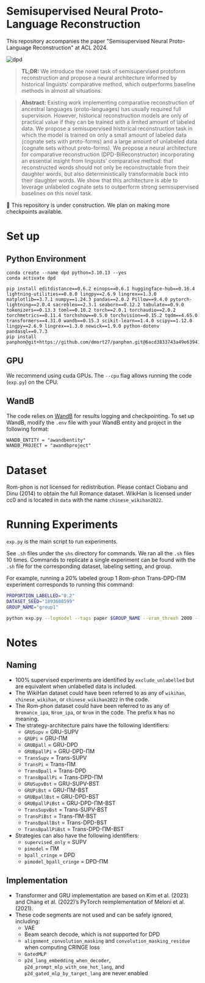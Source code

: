 # Semisupervised Neural Proto-Language Reconstruction

This repository accompanies the paper "Semisupervised Neural Proto-Language Reconstruction" at ACL 2024.

![dpd](https://github.com/cmu-llab/dpd/assets/38693485/bfe5967d-03d4-423d-b4b8-d441c56f2d9f)

> **TL;DR:** We introduce the novel task of semisupervised protoform reconstruction and propose a neural architecture informed by historical linguists' comparative method, which outperforms baseline methods in almost all situations.

> **Abstract:** Existing work implementing comparative reconstruction of ancestral languages (proto-languages) has usually required full supervision. However, historical reconstruction models are only of practical value if they can be trained with a limited amount of labeled data. We propose a semisupervised historical reconstruction task in which the model is trained on only a small amount of labeled data (cognate sets with proto-forms) and a large amount of unlabeled data (cognate sets without proto-forms). We propose a neural architecture for comparative reconstruction (DPD-BiReconstructor) incorporating an essential insight from linguists' comparative method: that reconstructed words should not only be reconstructable from their daughter words, but also deterministically transformable back into their daughter words. We show that this architecture is able to leverage unlabeled cognate sets to outperform strong semisupervised baselines on this novel task.

🚧 This repository is under construction. We plan on making more checkpoints available.

# Set up

## Python Environment

```
conda create --name dpd python=3.10.13 --yes
conda activate dpd

pip install editdistance==0.6.2 einops==0.6.1 huggingface-hub==0.16.4 lightning-utilities==0.8.0 lingpy==2.6.9 lingrex==1.3.0 matplotlib==3.7.1 numpy==1.24.3 pandas==2.0.2 Pillow==9.4.0 pytorch-lightning==2.0.4 sacrebleu==2.3.1 seaborn==0.12.2 tabulate==0.9.0 tokenizers==0.13.3 toml==0.10.2 torch==2.0.1 torchaudio==2.0.2 torchmetrics==0.11.4 torchshow==0.5.0 torchvision==0.15.2 tqdm==4.65.0 transformers==4.31.0 wandb==0.15.3 scikit-learn==1.4.0 scipy==1.12.0 lingpy==2.6.9 lingrex==1.3.0 newick==1.9.0 python-dotenv pandasql==0.7.3
pip install panphon@git+https://github.com/dmort27/panphon.git@6acd3833743a49e63941a0b740ee69eae1dafc1c
```

## GPU

We recommend using cuda GPUs. The `--cpu` flag allows running the code (`exp.py`) on the CPU.

## WandB

The code relies on [WandB](https://wandb.ai/) for results logging and checkpointing. To set up WandB, modify the `.env` file with your WandB entity and project in the following format:

```txt
WANDB_ENTITY = "awandbentity"
WANDB_PROJECT = "awandbproject"
```

# Dataset

Rom-phon is not licensed for redistribution. Please contact Ciobanu and Dinu (2014) to obtain the full Romance dataset. WikiHan is licensed under cc0 and is located in `data` with the name `chinese_wikihan2022`.

# Running Experiments

`exp.py` is the main script to run experiments. 

See `.sh` files under the `shs` directory for commands. We ran all the `.sh` files 10 times. Commands to replicate a single experiment can be found with the `.sh` file for the corresponding dataset, labeling setting, and group.

For example, running a 20% labeled group 1 Rom-phon Trans-DPD-ΠM experiment corresponds to running this command:

```sh
PROPORTION_LABELLED="0.2"
DATASET_SEED="1893608599"
GROUP_NAME="group1"

python exp.py --logmodel --tags paper $GROUP_NAME --vram_thresh 2000 --architecture=Transformer --batch_size=256 --beta1=0.9 --beta2=0.999 --check_val_every_n_epoch=1 --cringe_alpha=0.3294570624337493 --cringe_k=2 --d2p_dropout_p=0.3452534566458349 --d2p_embedding_dim=384 --d2p_feedforward_dim=512 --d2p_inference_decode_max_length=30 --d2p_max_len=128 --d2p_nhead=8 --d2p_num_decoder_layers=2 --d2p_num_encoder_layers=2 --d2p_recon_loss_weight=1.0333179173348133 --d2p_use_lang_separaters=True --dataset=Nromance_ipa --datasetseed=$DATASET_SEED --emb_pred_loss_weight=0.4612113930336585 --eps=1e-08 --lr=0.0006180685060490792 --max_epochs=206 --min_daughters=1 --p2d_all_lang_summary_only=True --p2d_dropout_p=0.31684496334382184 --p2d_embedding_dim=256 --p2d_feedforward_dim=512 --p2d_inference_decode_max_length=30 --p2d_loss_on_gold_weight=0.5989036965133778 --p2d_loss_on_pred_weight=0.8703013320652477 --p2d_max_len=128 --p2d_nhead=8 --p2d_num_decoder_layers=2 --p2d_num_encoder_layers=2 --pi_consistency_rampup_length=23 --pi_consistency_type=mse --pi_max_consistency_scaling=301.2992611249976 --proportion_labelled=$PROPORTION_LABELLED --skip_daughter_tone=False --skip_protoform_tone=False --strat=pimodel_bpall_cringe --test_val_batch_size=256 --universal_embedding=True --universal_embedding_dim=384 --use_xavier_init=True --warmup_epochs=29 --weight_decay=1e-07
```

# Notes

## Naming

- 100% supervised experiments are identified by `exclude_unlabelled` but are equivalent when unlabelled data is included.
- The WikiHan dataset could have been referred to as any of `wikihan`, `chinese_wikihan`, or `chinese_wikihan2022` in the code.
- The Rom-phon dataset could have been referred to as any of `Nromance_ipa`, `Nrom_ipa`, or `Nrom` in the code. The prefix `N` has no meaning.
- The strategy-architecture pairs have the following identifiers:
    - `GRUSupv` = GRU-SUPV
    - `GRUPi` = GRU-ΠM
    - `GRUBpall` = GRU-DPD
    - `GRUBpallPi` = GRU-DPD-ΠM
    - `TransSupv` = Trans-SUPV
    - `TransPi` = Trans-ΠM
    - `TransBpall` = Trans-DPD
    - `TransBpallPi` = Trans-DPD-ΠM
    - `GRUSupvBst` = GRU-SUPV-BST
    - `GRUPiBst` = GRU-ΠM-BST
    - `GRUBpallBst` = GRU-DPD-BST
    - `GRUBpallPiBst` = GRU-DPD-ΠM-BST
    - `TransSupvBst` = Trans-SUPV-BST
    - `TransPiBst` = Trans-ΠM-BST
    - `TransBpallBst` = Trans-DPD-BST
    - `TransBpallPiBst` = Trans-DPD-ΠM-BST
- Strategies can also have the following identifiers:
    - `supervised_only` = SUPV
    - `pimodel` = ΠM
    - `bpall_cringe` = DPD
    - `pimodel_bpall_cringe` = DPD-ΠM

## Implementation

- Transformer and GRU implementation are based on Kim et al. (2023) and Chang et al. (2022)’s PyTorch reimplementation of Meloni et al. (2021).
- These code segments are not used and can be safely ignored, including:
    - VAE
    - Beam search decode, which is not supported for DPD
    - `alignment_convolution_masking` and `convolution_masking_residue` when computing CRINGE loss
    - `GatedMLP`
    - `p2d_lang_embedding_when_decoder`, `p2d_prompt_mlp_with_one_hot_lang`, and `p2d_gated_mlp_by_target_lang` are never enabled
